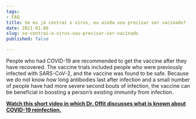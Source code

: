 ```yaml
---
tags:
- FAQ
title: Se eu já contraí o vírus, eu ainda vou precisar ser vacinado?
date: 2021-01-06
slug: se-contrai-o-virus-vou-precisar-ser-vacinado
published: false

---
```

People who had COVID-19 are recommended to get the vaccine after they have recovered. The vaccine trials included people who were previously infected with SARS-CoV-2, and the vaccine was found to be safe. Because we do not know how long antibodies last after infection and a small number of people have had more severe second bouts of infection, the vaccine can be beneficial in boosting a person’s existing immunity from infection.

[**Watch this short video in which Dr. Offit discusses what is known about COVID-19 reinfection.**](https://www.chop.edu/centers-programs/vaccine-education-center/video/are-reinfections-covid-19-possible)